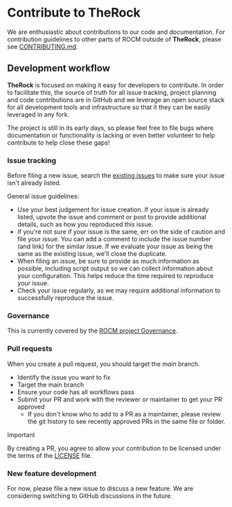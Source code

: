 # Contribute to TheRock

We are enthusiastic about contributions to our code and documentation. For contribution guidelines
to other parts of ROCM outside of **TheRock**, please see
[CONTRIBUTING.md](https://github.com/ROCm/ROCm/blob/develop/CONTRIBUTING.md).

## Development workflow

**TheRock** is focused on making it easy for developers to contribute. In order to facilitate this,
the source of truth for all issue tracking, project planning and code contributions are in GitHub and
we leverage an open source stack for all development tools and infrastructure so that it they can be
easily leveraged in any fork.

The project is still in its early days, so please feel free to file bugs where documentation or
functionality is lacking or even better volunteer to help contribute to help close these gaps!

### Issue tracking

Before filing a new issue, search the
[existing issues](https://github.com/ROCm/therock/issues) to make sure your issue isn't
already listed.

General issue guidelines:

- Use your best judgement for issue creation. If your issue is already listed, upvote the issue and
  comment or post to provide additional details, such as how you reproduced this issue.
- If you're not sure if your issue is the same, err on the side of caution and file your issue.
  You can add a comment to include the issue number (and link) for the similar issue. If we evaluate
  your issue as being the same as the existing issue, we'll close the duplicate.
- When filing an issue, be sure to provide as much information as possible, including script output so
  we can collect information about your configuration. This helps reduce the time required to
  reproduce your issue.
- Check your issue regularly, as we may require additional information to successfully reproduce the
  issue.

### Governance

This is currently covered by the
[ROCM project Governance](https://github.com/ROCm/ROCm/blob/develop/GOVERNANCE.md).

### Pull requests

When you create a pull request, you should target the *main* branch.

- Identify the issue you want to fix
- Target the main branch
- Ensure your code has all workflows pass
- Submit your PR and work with the reviewer or maintainer to get your PR approved
  - If you don't know who to add to a PR as a maintainer, please review the git history to see recently approved PRs in the same file or folder.

> [!IMPORTANT]
> By creating a PR, you agree to allow your contribution to be licensed under the
> terms of the [LICENSE](LICENSE) file.

### New feature development

For now, please file a new issue to discuss a new feature. We are considering switching to GitHub
discussions in the future.
